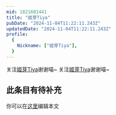```yaml
---
mid: 1821601441
title: "姬芽Tiya"
pubDate: "2024-11-04T11:22:11.243Z"
updatedDate: "2024-11-04T11:22:11.243Z"
profile:
  {
    Nickname: ["姬芽Tiya"],
  }
---
```


关注[姬芽Tiya](https://space.bilibili.com/1821601441)谢谢喵~ 关注[姬芽Tiya](https://space.bilibili.com/1821601441)谢谢喵~

## 此条目有待补充
你可以在[这里](https://github.com/Yuhanawa/VTuber.ICU/edit/master/src/content/v/姬芽Tiya/index.md)编辑本文
